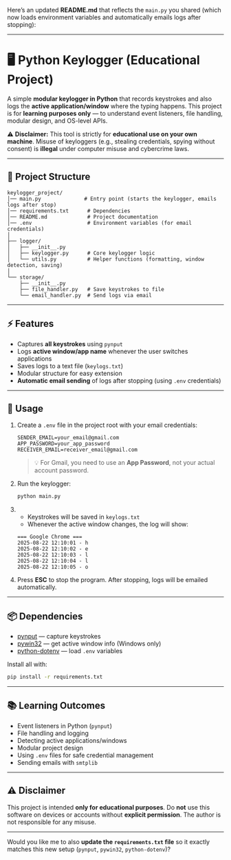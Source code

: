 Here’s an updated **README.md** that reflects the `main.py` you shared (which now loads environment variables and automatically emails logs after stopping):

---

# 🖥️ Python Keylogger (Educational Project)

A simple **modular keylogger in Python** that records keystrokes and also logs the **active application/window** where the typing happens.
This project is for **learning purposes only** — to understand event listeners, file handling, modular design, and OS-level APIs.

⚠️ **Disclaimer:** This tool is strictly for **educational use on your own machine**.
Misuse of keyloggers (e.g., stealing credentials, spying without consent) is **illegal** under computer misuse and cybercrime laws.

---

## 📂 Project Structure

```
keylogger_project/
│── main.py              # Entry point (starts the keylogger, emails logs after stop)
│── requirements.txt      # Dependencies
│── README.md             # Project documentation
│── .env                  # Environment variables (for email credentials)
│
├── logger/
│   ├── __init__.py
│   ├── keylogger.py      # Core keylogger logic
│   └── utils.py          # Helper functions (formatting, window detection, saving)
│
└── storage/
    ├── __init__.py
    ├── file_handler.py   # Save keystrokes to file
    └── email_handler.py  # Send logs via email

```

---

## ⚡ Features

* Captures **all keystrokes** using `pynput`
* Logs **active window/app name** whenever the user switches applications
* Saves logs to a text file (`keylogs.txt`)
* Modular structure for easy extension
* **Automatic email sending** of logs after stopping (using `.env` credentials)

---

## 🚀 Usage

1. Create a `.env` file in the project root with your email credentials:

   ```
   SENDER_EMAIL=your_email@gmail.com
   APP_PASSWORD=your_app_password
   RECEIVER_EMAIL=receiver_email@gmail.com
   ```

   > 💡 For Gmail, you need to use an **App Password**, not your actual account password.

2. Run the keylogger:

   ```sh
   python main.py
   ```

3. * Keystrokes will be saved in `keylogs.txt`
   * Whenever the active window changes, the log will show:

   ```
   === Google Chrome ===
   2025-08-22 12:10:01 - h
   2025-08-22 12:10:02 - e
   2025-08-22 12:10:03 - l
   2025-08-22 12:10:04 - l
   2025-08-22 12:10:05 - o
   ```

4. Press **ESC** to stop the program.
   After stopping, logs will be emailed automatically.

---

## 📦 Dependencies

* [pynput](https://pypi.org/project/pynput/) — capture keystrokes
* [pywin32](https://pypi.org/project/pywin32/) — get active window info (Windows only)
* [python-dotenv](https://pypi.org/project/python-dotenv/) — load `.env` variables

Install all with:

```sh
pip install -r requirements.txt
```

---

## 📚 Learning Outcomes

* Event listeners in Python (`pynput`)
* File handling and logging
* Detecting active applications/windows
* Modular project design
* Using `.env` files for safe credential management
* Sending emails with `smtplib`

---

## ⚠️ Disclaimer

This project is intended **only for educational purposes**.
Do **not** use this software on devices or accounts without **explicit permission**.
The author is not responsible for any misuse.

---

Would you like me to also **update the `requirements.txt` file** so it exactly matches this new setup (`pynput`, `pywin32`, `python-dotenv`)?
